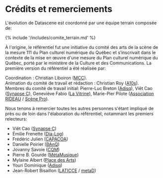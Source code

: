 # Crédits et remerciements

L'évolution de Datascene est coordonné par une équipe terrain composée de:

{% include '/includes/comite_terrain.md' %}

À l'origine, le référentiel fut une initiative du comité des arts de la scène de la mesure 111 du Plan culturel numérique du Québec et s’inscrivait dans le contexte de la mise en œuvre d'une mesure du Plan culturel numérique du Québec, porté par le ministère de la Culture et des Communications. La première version du référentiel a été réalisée par:

Coordination : Christian Liboiron ([MCC](https://www.mcc.gouv.qc.ca/)).<br>
Animation du comité de travail et rédaction : Christian Roy ([A10s](https://a10s.ca/)).<br>
Membres du comité de travail initial: Pierre-Luc Breton ([Adisq](https://www.adisq.com/)), Viêt Cao ([Synapse C](https://synapsec.ca/)), Geneviève Fabio ([La Vitrine](https://www.lavitrine.com)), Marie-Pier Pilote ([Association RIDEAU](https://associationrideau.ca/fr) / [Scène Pro](https://scenepro.ca/)).<br>

Nous tenons à remercier toutes les autres personnes s'étant impliqué de près ou de loin dans l'élaboration du référentiel, notammant les premiers relecteurs:

* Viêt Cao ([Synapse C](https://synapsec.ca/))
* Émilie Frenette ([Dia-Log](https://dia-log.ca/))
* Frédéric Julien ([CAPACOA](https://capacoa.ca/fr/))
* Danielle Poirier ([BAnQ](https://www.banq.qc.ca/))
* Jovanny Savoie ([CQM](https://www.cqm.qc.ca))
* Pierre B. Gourde ([MétaMusique](https://metamusique.ca/))
* Mylaine Albert ([Place des Arts](https://placedesarts.com/fr))
* Youri Dominique ([Adisq](https://www.adisq.com/))
* Jean-Robert Bisaillon ([LATICCE](http://bit.ly/LATICCE) / [metaD](https://metad.media/fr))

